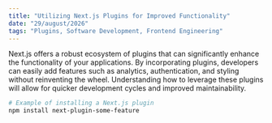 ```yaml
---
title: "Utilizing Next.js Plugins for Improved Functionality"
date: "29/august/2026"
tags: "Plugins, Software Development, Frontend Engineering"
---
```


Next.js offers a robust ecosystem of plugins that can significantly enhance the functionality of your applications. By incorporating plugins, developers can easily add features such as analytics, authentication, and styling without reinventing the wheel. Understanding how to leverage these plugins will allow for quicker development cycles and improved maintainability.

```bash
# Example of installing a Next.js plugin
npm install next-plugin-some-feature
```
